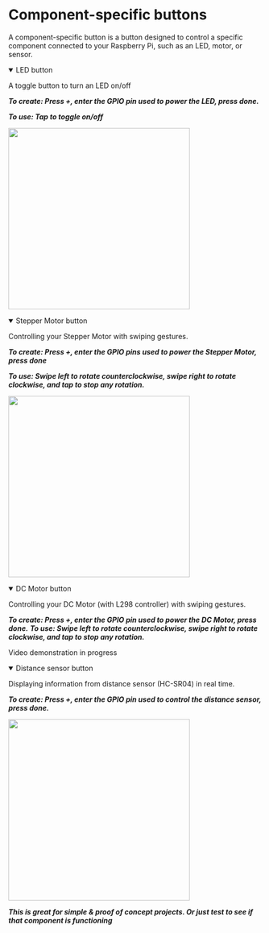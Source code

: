 # Component-specific buttons

A component-specific button is a button designed to control a specific component connected to your Raspberry Pi, such as an LED, motor, or sensor.


<details open>
    <summary>LED button</summary>
<p>
A toggle button to turn an LED on/off

***To create: Press +, enter the GPIO pin used to power the LED, press done.***

***To use: Tap to toggle on/off***

<img src="../pages/Button/LED.gif" width="360"></img>
</p>
</details>

<details open>
    <summary>Stepper Motor button</summary>
<p>
Controlling your Stepper Motor with swiping gestures. 

***To create: Press +, enter the GPIO pins used to power the Stepper Motor, press done***

***To use: Swipe left to rotate counterclockwise, swipe right to rotate clockwise, and tap to stop any rotation.***



<img src="../pages/Button/Stepper_Motor.gif" width="360"></img>
</p>
</details>

<details open>
    <summary>DC Motor button</summary>
<p>

Controlling your DC Motor (with L298 controller) with swiping gestures.

***To create: Press +, enter the GPIO pin used to power the DC Motor, press done.***
***To use: Swipe left to rotate counterclockwise, swipe right to rotate clockwise, and tap to stop any rotation.***

Video demonstration in progress

</p>
</details>

<details open>
    <summary>Distance sensor button</summary>
<p>
Displaying information from distance sensor (HC-SR04) in real time.

***To create: Press +, enter the GPIO pin used to control the distance sensor, press done.***

</p>
<img src="../pages/Button/Distance_Sensor.gif" width="360"></img>
</details>

***This is great for simple & proof of concept projects. Or just test to see if that component is functioning***